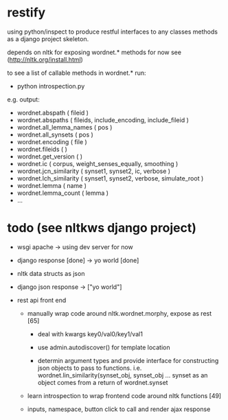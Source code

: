 restify
=======

using python/inspect to produce restful interfaces to any classes methods as a django project skeleton.

depends on nltk for exposing wordnet.* methods for now
see (http://nltk.org/install.html)

to see a list of callable methods in wordnet.* run:
- python introspection.py

e.g. output:
- wordnet.abspath ( fileid )
- wordnet.abspaths ( fileids, include_encoding, include_fileid )
- wordnet.all_lemma_names ( pos )
- wordnet.all_synsets ( pos )
- wordnet.encoding ( file )
- wordnet.fileids (  )
- wordnet.get_version (  )
- wordnet.ic ( corpus, weight_senses_equally, smoothing )
- wordnet.jcn_similarity ( synset1, synset2, ic, verbose )
- wordnet.lch_similarity ( synset1, synset2, verbose, simulate_root )
- wordnet.lemma ( name )
- wordnet.lemma_count ( lemma )
- ...

todo (see nltkws django project)
====
- wsgi apache
  -> using dev server for now

- django response [done]
  -> yo world [done]

- nltk data structs as json

- django json response
  -> ["yo world"]

- rest api front end
  - manually wrap code around nltk.wordnet.morphy, expose as rest [65]
    - deal with kwargs key0/val0/key1/val1
    - use admin.autodiscover() for template location

    - determin argument types and provide interface for
      constructing json objects to pass to functions.
      i.e. wordnet.lin_similarity(synset_obj, synset_obj ...
           synset as an object comes from a return of wordnet.synset

  - learn introspection to wrap frontend code around nltk functions [49]
  - inputs, namespace, button click to call and render ajax response
